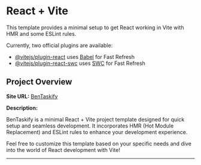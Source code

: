 # React + Vite

This template provides a minimal setup to get React working in Vite with HMR and some ESLint rules.

Currently, two official plugins are available:

- [@vitejs/plugin-react](https://github.com/vitejs/vite-plugin-react/blob/main/packages/plugin-react/README.md) uses [Babel](https://babeljs.io/) for Fast Refresh
- [@vitejs/plugin-react-swc](https://github.com/vitejs/vite-plugin-react-swc) uses [SWC](https://swc.rs/) for Fast Refresh

## Project Overview

**Site URL:** [BenTaskify](https://bentaskify.netlify.app/)

**Description:**

BenTaskify is a minimal React + Vite project template designed for quick setup and seamless development. It incorporates HMR (Hot Module Replacement) and ESLint rules to enhance your development experience.

Feel free to customize this template based on your specific needs and dive into the world of React development with Vite!

---